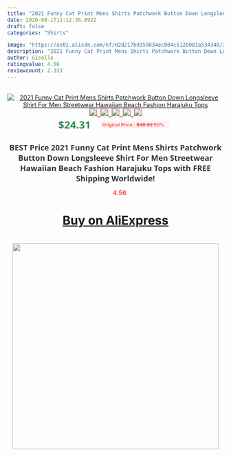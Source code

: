```yaml
---
title: "2021 Funny Cat Print Mens Shirts Patchwork Button Down Longsleeve Shirt For Men Streetwear Hawaiian Beach Fashion Harajuku Tops"
date: 2020-08-1T11:12:36.892Z
draft: false
categories: "Shirts"

image: "https://ae01.alicdn.com/kf/H2d217bd359834ec084c512b081a534340/2021-Funny-Cat-Print-Mens-Shirts-Patchwork-Button-Down-Longsleeve-Shirt-For-Men-Streetwear-Hawaiian-Beach.jpg"
description: "2021 Funny Cat Print Mens Shirts Patchwork Button Down Longsleeve Shirt For Men Streetwear Hawaiian Beach Fashion Harajuku Tops"
author: Giselle
ratingvalue: 4.56
reviewcount: 2.333
---
```

<br>
<div style="text-align: center;">
<a href="https://s.click.aliexpress.com/e/_A5QsBT" target="_blank" rel="nofollow noopener noreferrer"><img alt="2021 Funny Cat Print Mens Shirts Patchwork Button Down Longsleeve Shirt For Men Streetwear Hawaiian Beach Fashion Harajuku Tops" class="magnifier-image" src="https://ae01.alicdn.com/kf/H2d217bd359834ec084c512b081a534340/2021-Funny-Cat-Print-Mens-Shirts-Patchwork-Button-Down-Longsleeve-Shirt-For-Men-Streetwear-Hawaiian-Beach.jpg_640x640.jpg">
<br>
<img style="border:1px solid salmon" src="https://ae01.alicdn.com/kf/H2d217bd359834ec084c512b081a534340/2021-Funny-Cat-Print-Mens-Shirts-Patchwork-Button-Down-Longsleeve-Shirt-For-Men-Streetwear-Hawaiian-Beach.jpg_120x120.jpg">&nbsp;&nbsp;<img style="border:1px solid salmon" src="https://ae01.alicdn.com/kf/H12ca5474ed394a7087cf13fd03f9c471v/2021-Funny-Cat-Print-Mens-Shirts-Patchwork-Button-Down-Longsleeve-Shirt-For-Men-Streetwear-Hawaiian-Beach.jpg_120x120.jpg">&nbsp;&nbsp;<img style="border:1px solid salmon" src="https://ae01.alicdn.com/kf/Ha9a9e127f64d423c904282d53df13613Y/2021-Funny-Cat-Print-Mens-Shirts-Patchwork-Button-Down-Longsleeve-Shirt-For-Men-Streetwear-Hawaiian-Beach.jpg_120x120.jpg">&nbsp;&nbsp;<img style="border:1px solid salmon" src="https://ae01.alicdn.com/kf/H9e9117b7f33f47ee80431637e9396b3eH/2021-Funny-Cat-Print-Mens-Shirts-Patchwork-Button-Down-Longsleeve-Shirt-For-Men-Streetwear-Hawaiian-Beach.jpg_120x120.jpg">&nbsp;&nbsp;<img style="border:1px solid salmon" src="https://ae01.alicdn.com/kf/H508da34d47024c0a83c5316f965ccb70y/2021-Funny-Cat-Print-Mens-Shirts-Patchwork-Button-Down-Longsleeve-Shirt-For-Men-Streetwear-Hawaiian-Beach.jpg_120x120.jpg"></a></div><br0>
<div style="text-align: center;"><span style="background-color: white; border: 0px; box-sizing: border-box; color: seagreen; display: inline-block; font-family: &quot;open sans&quot; , &quot;arial&quot; , &quot;helvetica&quot; , sans-serif , &quot;heiti&quot;; font-size: 24px; font-stretch: inherit; font-weight: 700; line-height: inherit; margin: 0px 10px 0px 0px; padding: 0px; vertical-align: middle;">$24.31 </span>
<span style="background: rgb(255 , 241 , 241); border-radius: 3px; border: 0px; box-sizing: border-box; color: #ff4747; display: inline-block; font-family: inherit; font-size: 12px; font-stretch: inherit; font-style: inherit; font-variant: inherit; font-weight: 600; line-height: inherit; margin: 0px; padding: 2px 5px; transform: scale(0.9); vertical-align: middle;">Original Price : <b style="text-decoration: line-through;">$48.62 </b> 50%&nbsp;&nbsp;</span></div>
<h1 style="color: #333333; display: inline-block; font-family: &quot;open sans&quot; , &quot;arial&quot; , &quot;helvetica&quot; , sans-serif , &quot;heiti&quot;; font-size: 18px; font-stretch: inherit; font-weight: 700; text-align: center;">BEST Price 2021 Funny Cat Print Mens Shirts Patchwork Button Down Longsleeve Shirt For Men Streetwear Hawaiian Beach Fashion Harajuku Tops with FREE Shipping Worldwide!</h1>
<div style="color: #ff4747; text-align: center;">
<img src="https://4.bp.blogspot.com/-M0ZcTcb-5uY/XleCXlxnR4I/AAAAAAAAAEc/OrjgMkXV1oMQFaCRZj5HQwOCBcu3w1FegCPcBGAYYCw/s1600/star.png" style="height: 15px;">&nbsp;<b>4.56</b></div>
<div class="button_cont" align="center"><a class="buynow_a" href="https://s.click.aliexpress.com/e/_A5QsBT" target="_blank" rel="nofollow noopener noreferrer"><H1>Buy on AliExpress</H1></a></div><br>
<div class="separator" style="clear: both; text-align: center;">
<img src="https://lh3.googleusercontent.com/-pTy5HemUv9M/XlePHvY0dAI/AAAAAAAAAE4/0nX5iRUoIWY8eMW9Dpxeirr157OZliDIgCLcBGAsYHQ/s1600/badge.gif" width="480">
</div>
